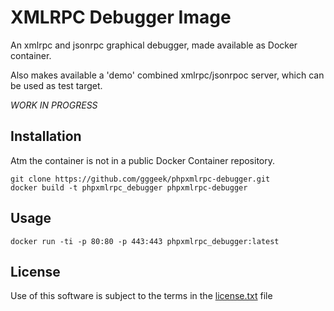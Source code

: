XMLRPC Debugger Image
=====================

An xmlrpc and jsonrpc graphical debugger, made available as Docker container.

Also makes available a 'demo' combined xmlrpc/jsonrpoc server, which can be used as test target.

*WORK IN PROGRESS*

Installation
------------

Atm the container is not in a public Docker Container repository.

    git clone https://github.com/gggeek/phpxmlrpc-debugger.git
    docker build -t phpxmlrpc_debugger phpxmlrpc-debugger

Usage
-----

    docker run -ti -p 80:80 -p 443:443 phpxmlrpc_debugger:latest

License
-------
Use of this software is subject to the terms in the [license.txt](license.txt) file
